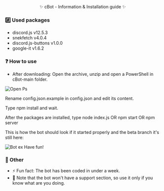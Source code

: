 <div align=center>✨ cBot - Information & Installation guide ✨</div>


### :hash: Used packages
- discord.js v12.5.3
- snekfetch v4.0.4
- discord.js-buttons v1.0.0
- google-it v1.6.2

### ❓ How to use
- After downloading:
Open the archive, unzip and open a PowerShell in cBot-main folder.
 <img src="https://i.imgur.com/JmZ8wT1.png" alt="Open Ps"/>
<p>Rename config.json.example in config.json and edit its content.</p>
<p>Type npm install and wait.</p>
<p>After the packages are installed, type node index.js OR npm start OR npm server</p>
<p>This is how the bot should look if it started properly and the beta branch it's still here:</p>
 <img src="https://i.imgur.com/wvxsBLt.png" alt="Bot ex"/>
Have fun!


### 🥇 Other
- ⚡ Fun fact: The bot has been coded in under a week.
- 🤔 Note that the bot won't have a support section, so use it only if you know what are you doing.
